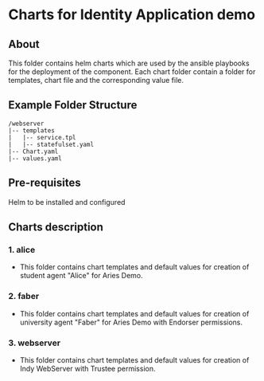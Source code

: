 # Charts for Identity Application demo

## About
This folder contains helm charts which are used by the ansible playbooks for the deployment of the component. Each chart folder contain a folder for templates, chart file and the corresponding value file.

## Example Folder Structure ###
```
/webserver
|-- templates
|   |-- service.tpl
|   |-- statefulset.yaml
|-- Chart.yaml
|-- values.yaml
```

## Pre-requisites

 Helm to be installed and configured 

## Charts description

### 1. alice
- This folder contains chart templates and default values for creation of student agent "Alice" for Aries Demo.
### 2. faber
- This folder contains chart templates and default values for creation of university agent "Faber" for Aries Demo with Endorser permissions.
### 3. webserver
- This folder contains chart templates and default values for creation of Indy WebServer with Trustee permission.
